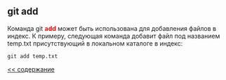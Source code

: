 ## git add

Команда git <span style="color:red">**add**</span> может быть использована для добавления файлов в индекс. К примеру, следующая команда добавит файл под названием temp.txt присутствующий в локальном каталоге в индекс:

```
git add temp.txt
```

[<< содержание](./readme.md)